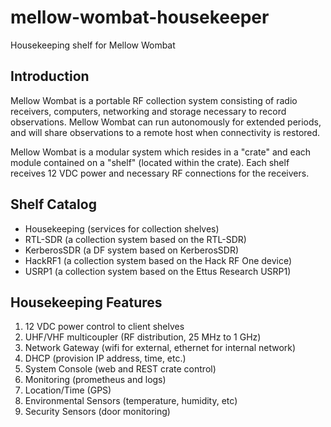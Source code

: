# mellow-wombat-housekeeper
Housekeeping shelf for Mellow Wombat

## Introduction
Mellow Wombat is a portable RF collection system consisting of radio receivers,
computers, networking and storage necessary to record observations.  Mellow Wombat can run autonomously for extended periods, and will share observations to a remote host when connectivity is restored.

Mellow Wombat is a modular system which resides in a "crate" and each module
contained on a "shelf" (located within the crate).  Each shelf receives 12 VDC
power and necessary RF connections for the receivers.

## Shelf Catalog
+ Housekeeping (services for collection shelves)
+ RTL-SDR (a collection system based on the RTL-SDR)
+ KerberosSDR (a DF system based on KerberosSDR)
+ HackRF1 (a collection system based on the Hack RF One device)
+ USRP1 (a collection system based on the Ettus Research USRP1)

## Housekeeping Features
1. 12 VDC power control to client shelves
1. UHF/VHF multicoupler (RF distribution, 25 MHz to 1 GHz)
1. Network Gateway (wifi for external, ethernet for internal network)
1. DHCP (provision IP address, time, etc.)
1. System Console (web and REST crate control)
1. Monitoring (prometheus and logs)
1. Location/Time (GPS)
1. Environmental Sensors (temperature, humidity, etc)
1. Security Sensors (door monitoring)
